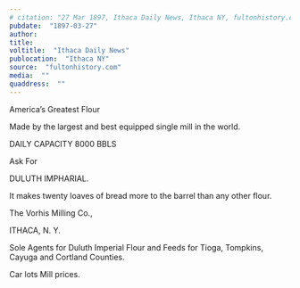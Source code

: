 ```yaml
---
# citation: "27 Mar 1897, Ithaca Daily News, Ithaca NY, fultonhistory.com."
pubdate:  "1897-03-27"
author: 
title: 
voltitle:  "Ithaca Daily News"
publocation:  "Ithaca NY"
source:  "fultonhistory.com"
media:  ""
quaddress:  ""
---
```

America’s Greatest Flour 

Made by the largest and best equipped single mill in the world. 

DAILY CAPACITY 8000 BBLS 

Ask For

DULUTH IMPHARIAL. 

It makes twenty loaves of bread more to the barrel than any other flour. 

The Vorhis Milling Co., 

ITHACA, N. Y. 

Sole Agents for Duluth Imperial Flour and Feeds for Tioga, Tompkins, Cayuga and Cortland Counties. 

Car lots Mill prices.

